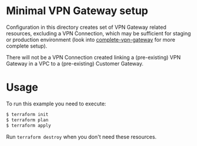 Minimal VPN Gateway setup
============

Configuration in this directory creates set of VPN Gateway related resources, excluding a VPN Connection, which may be sufficient for staging or production environment (look into [complete-vpn-gateway](../complete-vpn-gateway) for more complete setup).

There will not be a VPN Connection created linking a (pre-existing) VPN Gateway in a VPC to a (pre-existing) Customer Gateway.

Usage
=====

To run this example you need to execute:

```bash
$ terraform init
$ terraform plan
$ terraform apply
```

Run `terraform destroy` when you don't need these resources.
